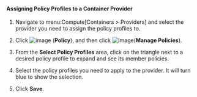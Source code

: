 #### Assigning Policy Profiles to a Container Provider

1.  Navigate to menu:Compute\[Containers \> Providers\] and select the
    provider you need to assign the policy profiles to.

2.  Click ![image](../images/1941.png) (**Policy**), and then click
    ![image](../images/1851.png)(**Manage Policies**).

3.  From the **Select Policy Profiles** area, click on the triangle next
    to a desired policy profile to expand and see its member policies.

4.  Select the policy profiles you need to apply to the provider. It
    will turn blue to show the selection.

5.  Click **Save**.
